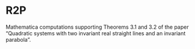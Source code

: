 # R2P
Mathematica computations supporting Theorems 3.1 and 3.2 of the paper “Quadratic systems with two invariant real straight lines and an invariant parabola”.
